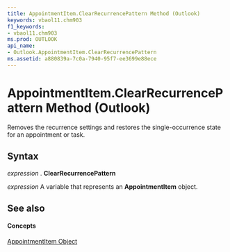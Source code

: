 ```yaml
---
title: AppointmentItem.ClearRecurrencePattern Method (Outlook)
keywords: vbaol11.chm903
f1_keywords:
- vbaol11.chm903
ms.prod: OUTLOOK
api_name:
- Outlook.AppointmentItem.ClearRecurrencePattern
ms.assetid: a880839a-7c0a-7940-95f7-ee3699e88ece
---
```



# AppointmentItem.ClearRecurrencePattern Method (Outlook)

Removes the recurrence settings and restores the single-occurrence state for an appointment or task.


## Syntax

 _expression_ . **ClearRecurrencePattern**

 _expression_ A variable that represents an **AppointmentItem** object.


## See also


#### Concepts


[AppointmentItem Object](appointmentitem-object-outlook.md)

